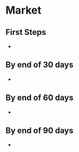 # Market

## First Steps
- 

## By end of 30 days
- 

## By end of 60 days
-

## By end of 90 days
- 
